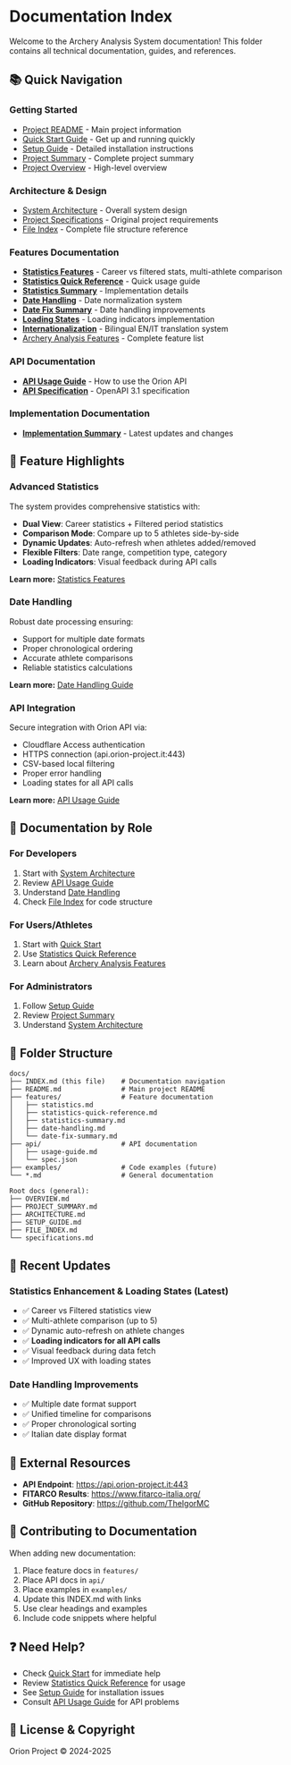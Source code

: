 # Documentation Index

Welcome to the Archery Analysis System documentation! This folder contains all technical documentation, guides, and references.

## 📚 Quick Navigation

### Getting Started
- [Project README](README.md) - Main project information
- [Quick Start Guide](QUICK_START.txt) - Get up and running quickly
- [Setup Guide](SETUP_GUIDE.md) - Detailed installation instructions
- [Project Summary](PROJECT_SUMMARY.md) - Complete project summary
- [Project Overview](OVERVIEW.md) - High-level overview

### Architecture & Design
- [System Architecture](ARCHITECTURE.md) - Overall system design
- [Project Specifications](specifications.md) - Original project requirements
- [File Index](FILE_INDEX.md) - Complete file structure reference

### Features Documentation
- **[Statistics Features](features/statistics.md)** - Career vs filtered stats, multi-athlete comparison
- **[Statistics Quick Reference](features/statistics-quick-reference.md)** - Quick usage guide
- **[Statistics Summary](features/statistics-summary.md)** - Implementation details
- **[Date Handling](features/date-handling.md)** - Date normalization system
- **[Date Fix Summary](features/date-fix-summary.md)** - Date handling improvements
- **[Loading States](features/loading-states.md)** - Loading indicators implementation
- **[Internationalization](features/internationalization.md)** - Bilingual EN/IT translation system
- [Archery Analysis Features](ARCHERY_ANALYSIS_FEATURES.md) - Complete feature list

### API Documentation
- **[API Usage Guide](api/usage-guide.md)** - How to use the Orion API
- **[API Specification](api/spec.json)** - OpenAPI 3.1 specification

### Implementation Documentation
- **[Implementation Summary](IMPLEMENTATION_SUMMARY.md)** - Latest updates and changes

## 🎯 Feature Highlights

### Advanced Statistics
The system provides comprehensive statistics with:
- **Dual View**: Career statistics + Filtered period statistics
- **Comparison Mode**: Compare up to 5 athletes side-by-side
- **Dynamic Updates**: Auto-refresh when athletes added/removed
- **Flexible Filters**: Date range, competition type, category
- **Loading Indicators**: Visual feedback during API calls

**Learn more:** [Statistics Features](features/statistics.md)

### Date Handling
Robust date processing ensuring:
- Support for multiple date formats
- Proper chronological ordering
- Accurate athlete comparisons
- Reliable statistics calculations

**Learn more:** [Date Handling Guide](features/date-handling.md)

### API Integration
Secure integration with Orion API via:
- Cloudflare Access authentication
- HTTPS connection (api.orion-project.it:443)
- CSV-based local filtering
- Proper error handling
- Loading states for all API calls

**Learn more:** [API Usage Guide](api/usage-guide.md)

## 📖 Documentation by Role

### For Developers
1. Start with [System Architecture](ARCHITECTURE.md)
2. Review [API Usage Guide](api/usage-guide.md)
3. Understand [Date Handling](features/date-handling.md)
4. Check [File Index](FILE_INDEX.md) for code structure

### For Users/Athletes
1. Start with [Quick Start](QUICK_START.txt)
2. Use [Statistics Quick Reference](features/statistics-quick-reference.md)
3. Learn about [Archery Analysis Features](ARCHERY_ANALYSIS_FEATURES.md)

### For Administrators
1. Follow [Setup Guide](SETUP_GUIDE.md)
2. Review [Project Summary](PROJECT_SUMMARY.md)
3. Understand [System Architecture](ARCHITECTURE.md)

## 📁 Folder Structure

```
docs/
├── INDEX.md (this file)    # Documentation navigation
├── README.md               # Main project README
├── features/               # Feature documentation
│   ├── statistics.md
│   ├── statistics-quick-reference.md
│   ├── statistics-summary.md
│   ├── date-handling.md
│   └── date-fix-summary.md
├── api/                    # API documentation
│   ├── usage-guide.md
│   └── spec.json
├── examples/               # Code examples (future)
└── *.md                    # General documentation

Root docs (general):
├── OVERVIEW.md
├── PROJECT_SUMMARY.md
├── ARCHITECTURE.md
├── SETUP_GUIDE.md
├── FILE_INDEX.md
└── specifications.md
```

## 🚀 Recent Updates

### Statistics Enhancement & Loading States (Latest)
- ✅ Career vs Filtered statistics view
- ✅ Multi-athlete comparison (up to 5)
- ✅ Dynamic auto-refresh on athlete changes
- ✅ **Loading indicators for all API calls**
- ✅ Visual feedback during data fetch
- ✅ Improved UX with loading states

### Date Handling Improvements
- ✅ Multiple date format support
- ✅ Unified timeline for comparisons
- ✅ Proper chronological sorting
- ✅ Italian date display format

## 🔗 External Resources

- **API Endpoint**: https://api.orion-project.it:443
- **FITARCO Results**: https://www.fitarco-italia.org/
- **GitHub Repository**: https://github.com/TheIgorMC

## 📝 Contributing to Documentation

When adding new documentation:
1. Place feature docs in `features/`
2. Place API docs in `api/`
3. Place examples in `examples/`
4. Update this INDEX.md with links
5. Use clear headings and examples
6. Include code snippets where helpful

## ❓ Need Help?

- Check [Quick Start](QUICK_START.txt) for immediate help
- Review [Statistics Quick Reference](features/statistics-quick-reference.md) for usage
- See [Setup Guide](SETUP_GUIDE.md) for installation issues
- Consult [API Usage Guide](api/usage-guide.md) for API problems

## 📄 License & Copyright

Orion Project © 2024-2025

